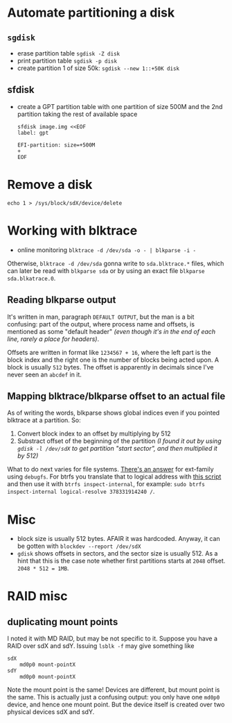 # Automate partitioning a disk

## `sgdisk`

* erase partition table `sgdisk -Z disk`
* print partition table `sgdisk -p disk`
* create partition 1 of size 50k: `sgdisk --new 1::+50K disk`

## sfdisk

* create a GPT partition table with one partition of size 500M and the 2nd partition taking the rest of available space
    ```
    sfdisk image.img <<EOF
    label: gpt

    EFI-partition: size=+500M
    +
    EOF
    ```

# Remove a disk

`echo 1 > /sys/block/sdX/device/delete`

# Working with blktrace

* online monitoring `blktrace -d /dev/sda -o - | blkparse -i -`

Otherwise, `blktrace -d /dev/sda` gonna write to `sda.blktrace.*` files, which can later be read with `blkparse sda` or by using an exact file `blkparse sda.blkatrace.0`.

## Reading blkparse output

It's written in man, paragraph `DEFAULT OUTPUT`, but the man is a bit confusing: part of the output, where process name and offsets, is mentioned as some "default header" *(even though it's in the end of each line, rarely a place for headers)*.

Offsets are written in format like `1234567 + 16`, where the left part is the block index and the right one is the number of blocks being acted upon. A block is usually `512` bytes. The offset is apparently in decimals since I've never seen an `abcdef` in it.

## Mapping blktrace/blkparse offset to an actual file

As of writing the words, blkparse shows global indices even if you pointed blktrace at a partition. So:

1. Convert block index to an offset by multiplying by 512
2. Substract offset of the beginning of the partition *(I found it out by using `gdisk -l /dev/sdX` to get partition "start sector", and then multiplied it by 512)*

What to do next varies for file systems. [There's an answer](https://superuser.com/questions/490787/reverse-lookup-of-inode-file-from-offset-in-raw-device-on-linux-and-ext3-4) for ext-family using `debugfs`. For btrfs you translate that to logical address with [this script](https://github.com/Hi-Angel/scripts/blob/master/btrfs-physical-to-logical-mapping.py) and then use it with `btrfs inspect-internal`, for example: `sudo btrfs inspect-internal logical-resolve 378331914240 /`.

# Misc

* block size is usually 512 bytes. AFAIR it was hardcoded. Anyway, it can be gotten with `blockdev --report /dev/sdX`
* `gdisk` shows offsets in sectors, and the sector size is usually 512. As a hint that this is the case note whether first partitions starts at `2048` offset. `2048 * 512 = 1MB`.

# RAID misc

## duplicating mount points

I noted it with MD RAID, but may be not specific to it. Suppose you have a RAID over sdX and sdY. Issuing `lsblk -f` may give something like

```
sdX
    md0p0 mount-pointX
sdY
    md0p0 mount-pointX
```

Note the mount point is the same! Devices are different, but mount point is the same. This is actually just a confusing output: you only have one `md0p0` device, and hence one mount point. But the device itself is created over two physical devices sdX and sdY.
